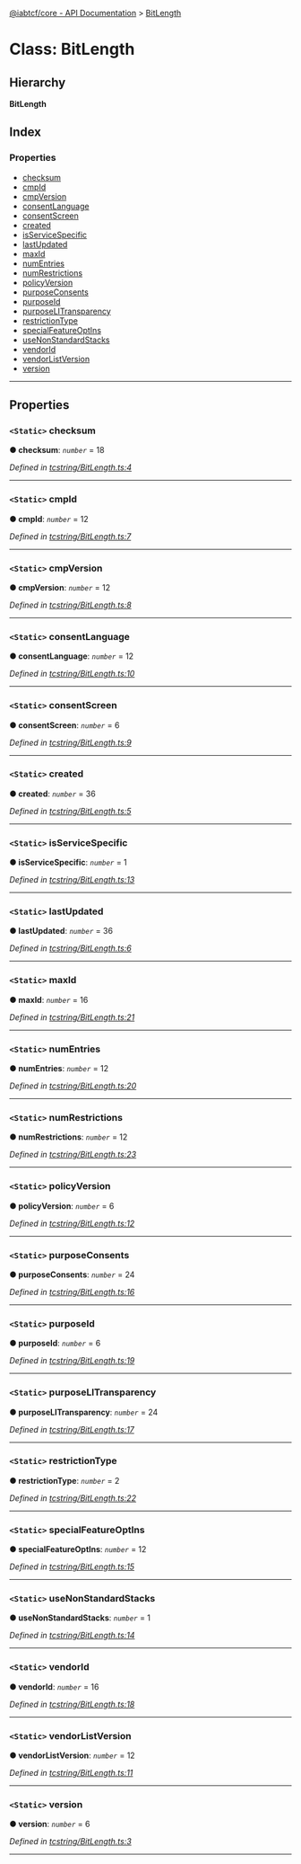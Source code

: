[@iabtcf/core - API Documentation](../README.md) > [BitLength](../classes/bitlength.md)

# Class: BitLength

## Hierarchy

**BitLength**

## Index

### Properties

* [checksum](bitlength.md#checksum)
* [cmpId](bitlength.md#cmpid)
* [cmpVersion](bitlength.md#cmpversion)
* [consentLanguage](bitlength.md#consentlanguage)
* [consentScreen](bitlength.md#consentscreen)
* [created](bitlength.md#created)
* [isServiceSpecific](bitlength.md#isservicespecific)
* [lastUpdated](bitlength.md#lastupdated)
* [maxId](bitlength.md#maxid)
* [numEntries](bitlength.md#numentries)
* [numRestrictions](bitlength.md#numrestrictions)
* [policyVersion](bitlength.md#policyversion)
* [purposeConsents](bitlength.md#purposeconsents)
* [purposeId](bitlength.md#purposeid)
* [purposeLITransparency](bitlength.md#purposelitransparency)
* [restrictionType](bitlength.md#restrictiontype)
* [specialFeatureOptIns](bitlength.md#specialfeatureoptins)
* [useNonStandardStacks](bitlength.md#usenonstandardstacks)
* [vendorId](bitlength.md#vendorid)
* [vendorListVersion](bitlength.md#vendorlistversion)
* [version](bitlength.md#version)

---

## Properties

<a id="checksum"></a>

### `<Static>` checksum

**● checksum**: *`number`* = 18

*Defined in [tcstring/BitLength.ts:4](https://github.com/chrispaterson/iabtcf-es/blob/90d8169/modules/core/src/tcstring/BitLength.ts#L4)*

___
<a id="cmpid"></a>

### `<Static>` cmpId

**● cmpId**: *`number`* = 12

*Defined in [tcstring/BitLength.ts:7](https://github.com/chrispaterson/iabtcf-es/blob/90d8169/modules/core/src/tcstring/BitLength.ts#L7)*

___
<a id="cmpversion"></a>

### `<Static>` cmpVersion

**● cmpVersion**: *`number`* = 12

*Defined in [tcstring/BitLength.ts:8](https://github.com/chrispaterson/iabtcf-es/blob/90d8169/modules/core/src/tcstring/BitLength.ts#L8)*

___
<a id="consentlanguage"></a>

### `<Static>` consentLanguage

**● consentLanguage**: *`number`* = 12

*Defined in [tcstring/BitLength.ts:10](https://github.com/chrispaterson/iabtcf-es/blob/90d8169/modules/core/src/tcstring/BitLength.ts#L10)*

___
<a id="consentscreen"></a>

### `<Static>` consentScreen

**● consentScreen**: *`number`* = 6

*Defined in [tcstring/BitLength.ts:9](https://github.com/chrispaterson/iabtcf-es/blob/90d8169/modules/core/src/tcstring/BitLength.ts#L9)*

___
<a id="created"></a>

### `<Static>` created

**● created**: *`number`* = 36

*Defined in [tcstring/BitLength.ts:5](https://github.com/chrispaterson/iabtcf-es/blob/90d8169/modules/core/src/tcstring/BitLength.ts#L5)*

___
<a id="isservicespecific"></a>

### `<Static>` isServiceSpecific

**● isServiceSpecific**: *`number`* = 1

*Defined in [tcstring/BitLength.ts:13](https://github.com/chrispaterson/iabtcf-es/blob/90d8169/modules/core/src/tcstring/BitLength.ts#L13)*

___
<a id="lastupdated"></a>

### `<Static>` lastUpdated

**● lastUpdated**: *`number`* = 36

*Defined in [tcstring/BitLength.ts:6](https://github.com/chrispaterson/iabtcf-es/blob/90d8169/modules/core/src/tcstring/BitLength.ts#L6)*

___
<a id="maxid"></a>

### `<Static>` maxId

**● maxId**: *`number`* = 16

*Defined in [tcstring/BitLength.ts:21](https://github.com/chrispaterson/iabtcf-es/blob/90d8169/modules/core/src/tcstring/BitLength.ts#L21)*

___
<a id="numentries"></a>

### `<Static>` numEntries

**● numEntries**: *`number`* = 12

*Defined in [tcstring/BitLength.ts:20](https://github.com/chrispaterson/iabtcf-es/blob/90d8169/modules/core/src/tcstring/BitLength.ts#L20)*

___
<a id="numrestrictions"></a>

### `<Static>` numRestrictions

**● numRestrictions**: *`number`* = 12

*Defined in [tcstring/BitLength.ts:23](https://github.com/chrispaterson/iabtcf-es/blob/90d8169/modules/core/src/tcstring/BitLength.ts#L23)*

___
<a id="policyversion"></a>

### `<Static>` policyVersion

**● policyVersion**: *`number`* = 6

*Defined in [tcstring/BitLength.ts:12](https://github.com/chrispaterson/iabtcf-es/blob/90d8169/modules/core/src/tcstring/BitLength.ts#L12)*

___
<a id="purposeconsents"></a>

### `<Static>` purposeConsents

**● purposeConsents**: *`number`* = 24

*Defined in [tcstring/BitLength.ts:16](https://github.com/chrispaterson/iabtcf-es/blob/90d8169/modules/core/src/tcstring/BitLength.ts#L16)*

___
<a id="purposeid"></a>

### `<Static>` purposeId

**● purposeId**: *`number`* = 6

*Defined in [tcstring/BitLength.ts:19](https://github.com/chrispaterson/iabtcf-es/blob/90d8169/modules/core/src/tcstring/BitLength.ts#L19)*

___
<a id="purposelitransparency"></a>

### `<Static>` purposeLITransparency

**● purposeLITransparency**: *`number`* = 24

*Defined in [tcstring/BitLength.ts:17](https://github.com/chrispaterson/iabtcf-es/blob/90d8169/modules/core/src/tcstring/BitLength.ts#L17)*

___
<a id="restrictiontype"></a>

### `<Static>` restrictionType

**● restrictionType**: *`number`* = 2

*Defined in [tcstring/BitLength.ts:22](https://github.com/chrispaterson/iabtcf-es/blob/90d8169/modules/core/src/tcstring/BitLength.ts#L22)*

___
<a id="specialfeatureoptins"></a>

### `<Static>` specialFeatureOptIns

**● specialFeatureOptIns**: *`number`* = 12

*Defined in [tcstring/BitLength.ts:15](https://github.com/chrispaterson/iabtcf-es/blob/90d8169/modules/core/src/tcstring/BitLength.ts#L15)*

___
<a id="usenonstandardstacks"></a>

### `<Static>` useNonStandardStacks

**● useNonStandardStacks**: *`number`* = 1

*Defined in [tcstring/BitLength.ts:14](https://github.com/chrispaterson/iabtcf-es/blob/90d8169/modules/core/src/tcstring/BitLength.ts#L14)*

___
<a id="vendorid"></a>

### `<Static>` vendorId

**● vendorId**: *`number`* = 16

*Defined in [tcstring/BitLength.ts:18](https://github.com/chrispaterson/iabtcf-es/blob/90d8169/modules/core/src/tcstring/BitLength.ts#L18)*

___
<a id="vendorlistversion"></a>

### `<Static>` vendorListVersion

**● vendorListVersion**: *`number`* = 12

*Defined in [tcstring/BitLength.ts:11](https://github.com/chrispaterson/iabtcf-es/blob/90d8169/modules/core/src/tcstring/BitLength.ts#L11)*

___
<a id="version"></a>

### `<Static>` version

**● version**: *`number`* = 6

*Defined in [tcstring/BitLength.ts:3](https://github.com/chrispaterson/iabtcf-es/blob/90d8169/modules/core/src/tcstring/BitLength.ts#L3)*

___

